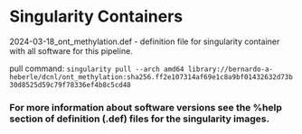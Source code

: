 # Singularity Containers

2024-03-18_ont_methylation.def - definition file for singularity container with all software for this pipeline.

pull command: `singularity pull --arch amd64 library://bernardo-a-heberle/dcnl/ont_methylation:sha256.ff2e107314af69e1c8a9bf01432632d73b30d8525d59c79f78336ef4b8c5cd48`

### For more information about software versions see the %help section of definition (.def) files for the singularity images.
